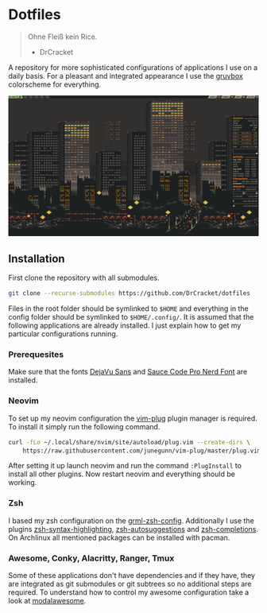 # Dotfiles

> Ohne Fleiß kein Rice.
> - DrCracket

A repository for more sophisticated configurations of applications I use on a
daily basis. For a pleasant and integrated appearance I use the
[gruvbox](https://github.com/morhetz/gruvbox) colorscheme for everything.

![](.rice.png)

## Installation

First clone the repository with all submodules.

```sh
git clone --recurse-submodules https://github.com/DrCracket/dotfiles
```

Files in the root folder should be symlinked to `$HOME` and everything in the
config folder should be symlinked to `$HOME/.config/`. It is assumed that the
following applications are already installed. I just explain how to get my
particular configurations running.

### Prerequesites

Make sure that the fonts [DejaVu Sans](https://dejavu-fonts.github.io/) and
[Sauce Code Pro Nerd
Font](https://github.com/ryanoasis/nerd-fonts/tree/master/patched-fonts/SourceCodePro)
are installed.

### Neovim

To set up my neovim configuration the
[vim-plug](https://github.com/junegunn/vim-plug) plugin manager is required. To
install it simply run the following command.

```sh
curl -fLo ~/.local/share/nvim/site/autoload/plug.vim --create-dirs \
    https://raw.githubusercontent.com/junegunn/vim-plug/master/plug.vim
```

After setting it up launch neovim and run the command `:PlugInstall` to install
all other plugins. Now restart neovim and everything should be working.

### Zsh

I based my zsh configuration on the
[grml-zsh-config](https://github.com/grml/grml-etc-core/tree/master/usr_share_grml/zsh).
Additionally I use the plugins
[zsh-syntax-highlighting](https://github.com/zsh-users/zsh-syntax-highlighting),
[zsh-autosuggestions](https://github.com/zsh-users/zsh-autosuggestions) and
[zsh-completions](https://github.com/zsh-users/zsh-completions). On Archlinux
all mentioned packages can be installed with pacman.

### Awesome, Conky, Alacritty, Ranger, Tmux

Some of these applications don't have dependencies and if they have, they are
integrated as git submodules or git subtrees so no additional steps are
required. To understand how to control my awesome configuration take a look at
[modalawesome](https://github.com/DrCracket/modalawesome).
